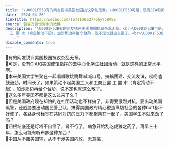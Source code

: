 ```yaml
---
title: "\U0001F53B有的网友锐评美国校园抗议杂乱无章。\U0001F53B可是，没有CIA和美国使馆指挥的去中心化学生社团活动，就是这样的正常水平啊。\U0001F53B本来美国大学生聚在一起唱唱歌跳..."
date: '2024-04-26'
linkTitle: https://weibo.com/1671109627/ObyYb8V5B
source: 包容万物恒河水的微博
description: "\U0001F53B有的网友锐评美国校园抗议杂乱无章。<br>\U0001F53B可是，没有CIA和美国使馆指挥的去中心化学生社团活动，就是这样的正常水平啊。<br>\U0001F53B本来美国大学生聚在一起唱唱歌跳跳舞喊喊口号，搞搞团建、交流友谊，唠唠嗑鼓鼓劲，时间长了，如果策动不起美国工人和工商业罢
  工 罢 市（肯定策动不起），加沙那边再给个台阶，说不定也就这么散了。<br>\U0001F53B这么多年美国不都是这么过来了么？<br>\U0001F53B但是美国政府现在却怕的连社团活动也不样搞了，非得要激烈对抗，要出动美国黑警，还威胁要出动国民警卫队，搞得美国政府精心塑造纵切社会的各种buff都不好使了，各路身份标签在共同对抗的压力下都聚集在一起了，美国学生不就来劲了吗？<br>\U0001F53B归根结底还是灯塔不自信了，肾不行了，病急开始乱吃虎狼之药了。再早三十年，怎么可能有听布卿这种东西？<br>\U0001F53B中国从不赌美国输，从不干涉美国内政，无意挑
  ..."
disable_comments: true
---
```

🔻有的网友锐评美国校园抗议杂乱无章。<br>🔻可是，没有CIA和美国使馆指挥的去中心化学生社团活动，就是这样的正常水平啊。<br>🔻本来美国大学生聚在一起唱唱歌跳跳舞喊喊口号，搞搞团建、交流友谊，唠唠嗑鼓鼓劲，时间长了，如果策动不起美国工人和工商业罢 工 罢 市（肯定策动不起），加沙那边再给个台阶，说不定也就这么散了。<br>🔻这么多年美国不都是这么过来了么？<br>🔻但是美国政府现在却怕的连社团活动也不样搞了，非得要激烈对抗，要出动美国黑警，还威胁要出动国民警卫队，搞得美国政府精心塑造纵切社会的各种buff都不好使了，各路身份标签在共同对抗的压力下都聚集在一起了，美国学生不就来劲了吗？<br>🔻归根结底还是灯塔不自信了，肾不行了，病急开始乱吃虎狼之药了。再早三十年，怎么可能有听布卿这种东西？<br>🔻中国从不赌美国输，从不干涉美国内政，无意挑 ...